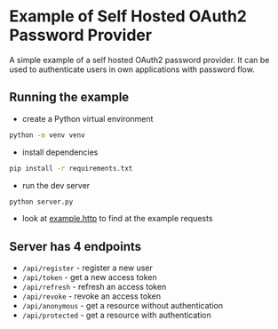 # Example of Self Hosted OAuth2 Password Provider

A simple example of a self hosted OAuth2 password provider. 
It can be used to authenticate users in own applications with password flow.

## Running the example

- create a Python virtual environment

```bash
python -m venv venv
```

- install dependencies

```bash
pip install -r requirements.txt
```

- run the dev server

```bash
python server.py
```

- look at [example.http](example.http) to find at the example requests

## Server has 4 endpoints

- `/api/register` - register a new user
- `/api/token` - get a new access token
- `/api/refresh` - refresh an access token
- `/api/revoke` - revoke an access token
- `/api/anonymous` - get a resource without authentication
- `/api/protected` - get a resource with authentication
